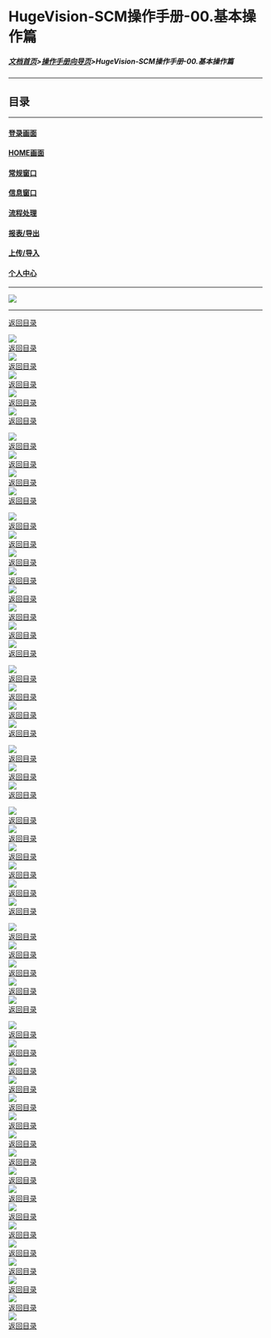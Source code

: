 # HugeVision-SCM操作手册-00.基本操作篇

##### [文档首页](index.md)>[操作手册向导页](../../../manuals.md)>HugeVision-SCM操作手册-00.基本操作篇
---

<span id="目录"></span>
## 目录
---

#### [登录画面](#1)
#### [HOME画面](#2)
#### [常规窗口](#3)
#### [信息窗口](#4)
#### [流程处理](#5)
#### [报表/导出](#6)
#### [上传/导入](#7)
#### [个人中心](#8)

---
![](幻灯片1.PNG)<br>		

---

<span id="1"></span>

[返回目录](#目录)<br>

![](幻灯片2.PNG)<br>		[返回目录](#目录)<br>
![](幻灯片3.PNG)<br>		[返回目录](#目录)<br>
![](幻灯片4.PNG)<br>		[返回目录](#目录)<br>
![](幻灯片5.PNG)<br>		[返回目录](#目录)<br>
![](幻灯片6.PNG)<br>		[返回目录](#目录)<br>

<span id="2"></span>

![](幻灯片7.PNG)<br>		[返回目录](#目录)<br>
![](幻灯片8.PNG)<br>		[返回目录](#目录)<br>
![](幻灯片9.PNG)<br>		[返回目录](#目录)<br>
![](幻灯片10.PNG)<br>		[返回目录](#目录)<br>

<span id="3"></span>

![](幻灯片11.PNG)<br>		[返回目录](#目录)<br>
![](幻灯片12.PNG)<br>		[返回目录](#目录)<br>
![](幻灯片13.PNG)<br>		[返回目录](#目录)<br>
![](幻灯片14.PNG)<br>		[返回目录](#目录)<br>
![](幻灯片15.PNG)<br>		[返回目录](#目录)<br>
![](幻灯片16.PNG)<br>		[返回目录](#目录)<br>
![](幻灯片17.PNG)<br>		[返回目录](#目录)<br>
![](幻灯片18.PNG)<br>		[返回目录](#目录)<br>

<span id="4"></span>

![](幻灯片19.PNG)<br>		[返回目录](#目录)<br>
![](幻灯片20.PNG)<br>		[返回目录](#目录)<br>
![](幻灯片21.PNG)<br>		[返回目录](#目录)<br>
![](幻灯片22.PNG)<br>		[返回目录](#目录)<br>

<span id="5"></span>

![](幻灯片23.PNG)<br>		[返回目录](#目录)<br>
![](幻灯片24.PNG)<br>		[返回目录](#目录)<br>
![](幻灯片25.PNG)<br>		[返回目录](#目录)<br>

<span id="6"></span>

![](幻灯片26.PNG)<br>		[返回目录](#目录)<br>
![](幻灯片27.PNG)<br>		[返回目录](#目录)<br>
![](幻灯片28.PNG)<br>		[返回目录](#目录)<br>
![](幻灯片29.PNG)<br>		[返回目录](#目录)<br>
![](幻灯片30.PNG)<br>		[返回目录](#目录)<br>
![](幻灯片31.PNG)<br>		[返回目录](#目录)<br>

<span id="7"></span>

![](幻灯片32.PNG)<br>		[返回目录](#目录)<br>
![](幻灯片33.PNG)<br>		[返回目录](#目录)<br>
![](幻灯片34.PNG)<br>		[返回目录](#目录)<br>
![](幻灯片35.PNG)<br>		[返回目录](#目录)<br>
![](幻灯片36.PNG)<br>		[返回目录](#目录)<br>

<span id="8"></span>

![](幻灯片37.PNG)<br>		[返回目录](#目录)<br>
![](幻灯片38.PNG)<br>		[返回目录](#目录)<br>
![](幻灯片39.PNG)<br>		[返回目录](#目录)<br>
![](幻灯片40.PNG)<br>		[返回目录](#目录)<br>
![](幻灯片41.PNG)<br>		[返回目录](#目录)<br>
![](幻灯片42.PNG)<br>		[返回目录](#目录)<br>
![](幻灯片43.PNG)<br>		[返回目录](#目录)<br>
![](幻灯片44.PNG)<br>		[返回目录](#目录)<br>
![](幻灯片45.PNG)<br>		[返回目录](#目录)<br>
![](幻灯片46.PNG)<br>		[返回目录](#目录)<br>
![](幻灯片47.PNG)<br>		[返回目录](#目录)<br>
![](幻灯片48.PNG)<br>		[返回目录](#目录)<br>
![](幻灯片49.PNG)<br>		[返回目录](#目录)<br>
![](幻灯片50.PNG)<br>		[返回目录](#目录)<br>
![](幻灯片51.PNG)<br>		[返回目录](#目录)<br>
![](幻灯片52.PNG)<br>		[返回目录](#目录)<br>
![](幻灯片53.PNG)<br>		[返回目录](#目录)<br>

